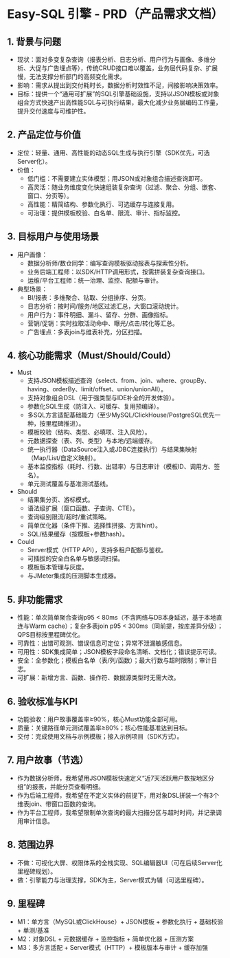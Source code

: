 # Easy-SQL 引擎 - PRD（产品需求文档）

## 1. 背景与问题
- 现状：面对多变复杂查询（报表分析、日志分析、用户行为与画像、多维分析、大促与广告埋点等），传统CRUD接口难以覆盖，业务层代码复杂、扩展慢，无法支撑分析部门的高频变化需求。
- 影响：需求从提出到交付耗时长，数据分析时效性不足，间接影响决策效率。
- 目标：提供一个“通用可扩展”的SQL引擎基础设施，支持以JSON模板或对象组合方式快速产出高性能SQL与可执行结果，最大化减少业务层编码工作量，提升交付速度与可维护性。

## 2. 产品定位与价值
- 定位：轻量、通用、高性能的动态SQL生成与执行引擎（SDK优先，可选Server化）。
- 价值：
  - 低门槛：不需要建立实体模型；用JSON或对象组合描述查询即可。
  - 高灵活：随业务维度变化快速组装复杂查询（过滤、聚合、分组、嵌套、窗口、分页等）。
  - 高性能：精简结构、参数化执行、可选缓存与连接复用。
  - 可治理：提供模板校验、白名单、限流、审计、指标监控。

## 3. 目标用户与使用场景
- 用户画像：
  - 数据分析师/数仓同学：编写查询模板驱动报表与探索性分析。
  - 业务后端工程师：以SDK/HTTP调用形式，按需拼装复杂查询接口。
  - 运维/平台工程师：统一治理、监控、配额与审计。
- 典型场景：
  - BI/报表：多维聚合、钻取、分组排序、分页。
  - 日志分析：按时间/服务/地区过滤汇总，大窗口滚动统计。
  - 用户行为：事件明细、漏斗、留存、分群、画像指标。
  - 营销/促销：实时拉取活动命中、曝光/点击/转化等汇总。
  - 广告埋点：多表join与维表补充，分区扫描。

## 4. 核心功能需求（Must/Should/Could）
- Must
  - 支持JSON模板描述查询（select、from、join、where、groupBy、having、orderBy、limit/offset、union/unionAll）。
  - 支持对象组合DSL（用于强类型与IDE补全的开发体验）。
  - 参数化SQL生成（防注入、可缓存、复用预编译）。
  - 多SQL方言适配基础能力（至少MySQL/ClickHouse/PostgreSQL优先一种，按里程碑推进）。
  - 模板校验（结构、类型、必填项、注入风险）。
  - 元数据探查（表、列、类型）与本地/远端缓存。
  - 统一执行器（DataSource注入或JDBC连接执行）与结果集映射（Map/List/自定义映射）。
  - 基本监控指标（耗时、行数、出错率）与日志审计（模板ID、调用方、签名）。
  - 单元测试覆盖与基准测试基线。
- Should
  - 结果集分页、游标模式。
  - 语法级扩展（窗口函数、子查询、CTE）。
  - 查询级别限流/超时/重试策略。
  - 简单优化器（条件下推、选择性拼接、方言hint）。
  - SQL/结果缓存（按模板+参数hash）。
- Could
  - Server模式（HTTP API），支持多租户配额与鉴权。
  - 可插拔的安全白名单与敏感词扫描。
  - 模板版本管理与灰度。
  - 与JMeter集成的压测脚本生成器。

## 5. 非功能需求
- 性能：单次简单聚合查询p95 < 80ms（不含网络与DB本身延迟，基于本地直连与Warm cache）；复杂多表join p95 < 300ms（同前提，按库差异分级）；QPS目标按里程碑优化。
- 可靠性：出错可观测、错误信息可定位；异常不泄漏敏感信息。
- 可用性：SDK集成简单；JSON模板字段命名清晰、文档化；错误提示可读。
- 安全：全参数化；模板白名单（表/列/函数）；最大行数与超时限制；审计日志。
- 可扩展：新增方言、函数、操作符、数据源类型时无需大改。

## 6. 验收标准与KPI
- 功能验收：用户故事覆盖率≥90%，核心Must功能全部可用。
- 质量：关键路径单元测试覆盖率≥80%；核心性能基准达到目标。
- 交付：完成使用文档与示例模板；接入示例项目（SDK方式）。

## 7. 用户故事（节选）
- 作为数据分析师，我希望用JSON模板快速定义“近7天活跃用户数按地区分组”的报表，并能分页查看明细。
- 作为后端工程师，我希望在不定义实体的前提下，用对象DSL拼装一个有3个维表join、带窗口函数的查询。
- 作为平台工程师，我希望限制单次查询的最大扫描分区与超时时间，并记录调用审计信息。

## 8. 范围边界
- 不做：可视化大屏、权限体系的全栈实现、SQL编辑器UI（可在后续Server化里程碑规划）。
- 做：引擎能力与治理支撑，SDK为主，Server模式为辅（可选里程碑）。

## 9. 里程碑
- M1：单方言（MySQL或ClickHouse）+ JSON模板 + 参数化执行 + 基础校验 + 单测/基准
- M2：对象DSL + 元数据缓存 + 监控指标 + 简单优化器 + 压测方案
- M3：多方言适配 + Server模式（HTTP）+ 模板版本与审计 + 缓存加强